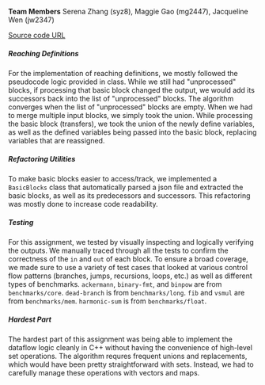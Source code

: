**Team Members**
Serena Zhang (syz8), Maggie Gao (mg2447), Jacqueline Wen (jw2347)

[Source code URL](https://github.com/Jacqueline-Wen/cs6120-AdvCompilers-Tasks/tree/main/Task4)

##### Reaching Definitions
For the implementation of reaching definitions, we mostly followed the pseudocode logic provided in class. While we still had "unprocessed" blocks, if processing that basic block changed the output, we would add its successors back into the list of "unprocessed" blocks. The algorithm converges when the list of "unprocessed" blocks are empty. When we had to merge multiple input blocks, we simply took the union. While processing the basic block (transfers), we took the union of the newly define variables, as well as the defined variables being passed into the basic block, replacing variables that are reassigned. 

##### Refactoring Utilities
To make basic blocks easier to access/track, we implemented a `BasicBlocks` class that automatically parsed a json file and extracted the basic blocks, as well as its predecessors and successors. This refactoring was mostly done to increase code readability. 

##### Testing
For this assignment, we tested by visually inspecting and logically verifying the outputs. We manually traced through all the tests to confirm the correctness of the `in` and `out` of each block. To ensure a broad coverage, we made sure to use a variety of test cases that looked at various control flow patterns (branches, jumps, recursions, loops, etc.) as well as different types of benchmarks. `ackermann`, `binary-fmt`, and `binpow` are from `benchmarks/core`. `dead-branch` is from `benchmarks/long`. `fib` and `vsmul` are from `benchmarks/mem`. `harmonic-sum` is from `benchmarks/float`.

##### Hardest Part
The hardest part of this assignment was being able to implement the dataflow logic cleanly in C++ without having the convenience of high-level set operations. The algorithm requres frequent unions and replacements, which would have been pretty straightforward with sets. Instead, we had to carefully manage these operations with vectors and maps.

